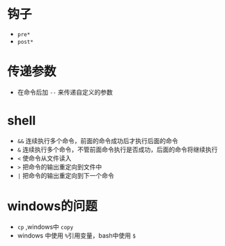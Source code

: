 # 钩子
- `pre*`
- `post*`

# 传递参数
- 在命令后加 `--` 来传递自定义的参数


# shell
- `&&` 连续执行多个命令，前面的命令成功后才执行后面的命令
- `&` 连续执行多个命令，不管前面命令执行是否成功，后面的命令将继续执行
- `<` 使命令从文件读入
- `>` 把命令的输出重定向到文件中
- `|` 把命令的输出重定向到下一个命令

# windows的问题
- `cp` ,windows中 `copy`
- windows 中使用 `%`引用变量，bash中使用 `$`
